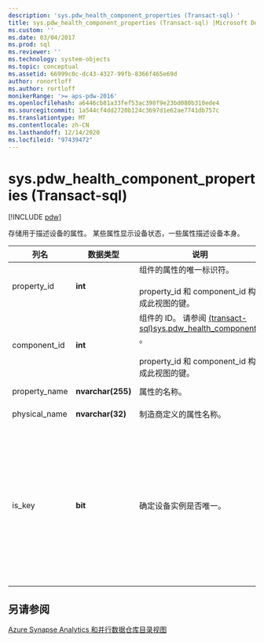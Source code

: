 ```yaml
---
description: 'sys.pdw_health_component_properties (Transact-sql) '
title: sys.pdw_health_component_properties (Transact-sql) |Microsoft Docs
ms.custom: ''
ms.date: 03/04/2017
ms.prod: sql
ms.reviewer: ''
ms.technology: system-objects
ms.topic: conceptual
ms.assetid: 66999c0c-dc43-4327-99fb-8366f465e69d
author: ronortloff
ms.author: rortloff
monikerRange: '>= aps-pdw-2016'
ms.openlocfilehash: a6446cb81a33fef53ac398f9e23bd080b310ede4
ms.sourcegitcommit: 1a544cf4dd2720b124c3697d1e62ae7741db757c
ms.translationtype: MT
ms.contentlocale: zh-CN
ms.lasthandoff: 12/14/2020
ms.locfileid: "97439472"
---
```

# <a name="syspdw_health_component_properties-transact-sql"></a>sys.pdw_health_component_properties (Transact-sql) 
[!INCLUDE [pdw](../../includes/applies-to-version/pdw.md)]

  存储用于描述设备的属性。 某些属性显示设备状态，一些属性描述设备本身。  
  
|列名|数据类型|说明|范围|  
|-----------------|---------------|-----------------|-----------|  
|property_id|**int**|组件的属性的唯一标识符。<br /><br /> property_id 和 component_id 构成此视图的键。|NOT NULL|  
|component_id|**int**|组件的 ID。 请参阅 [&#40;transact-sql&#41;sys.pdw_health_components ](../../relational-databases/system-catalog-views/sys-pdw-health-components-transact-sql.md)。<br /><br /> property_id 和 component_id 构成此视图的键。|NOT NULL|  
|property_name|**nvarchar(255)**|属性的名称。|NOT NULL|  
|physical_name|**nvarchar(32)**|制造商定义的属性名称。|NOT NULL|  
|is_key|**bit**|确定设备实例是否唯一。|NOT NULL<br /><br /> 0-设备实例是唯一的。<br /><br /> 1-设备实例不唯一。|  
  
## <a name="see-also"></a>另请参阅  
 [Azure Synapse Analytics 和并行数据仓库目录视图](../../relational-databases/system-catalog-views/sql-data-warehouse-and-parallel-data-warehouse-catalog-views.md)  
  
  
